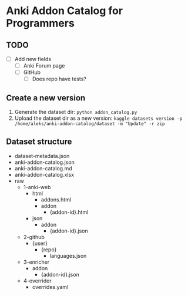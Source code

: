 # Anki Addon Catalog for Programmers

## TODO
- [ ] Add new fields
    - [ ] Anki Forum page
    - [ ] GitHub
        - [ ] Does repo have tests?

## Create a new version
1. Generate the dataset dir: `python addon_catalog.py`
2. Upload the dataset dir as a new version:
   `kaggle datasets version -p /home/aleks/anki-addon-catalog/dataset -m "Update" -r zip`

## Dataset structure
- dataset-metadata.json
- anki-addon-catalog.json
- anki-addon-catalog.md
- anki-addon-catalog.xlsx
- raw
    - 1-anki-web
        - html
            - addons.html
            - addon
                - {addon-id}.html
        - json
            - addon
                - {addon-id}.json
    - 2-github
        - {user}
            - {repo}
                - languages.json
    - 3-enricher
        - addon
            - {addon-id}.json
    - 4-overrider
        - overrides.yaml